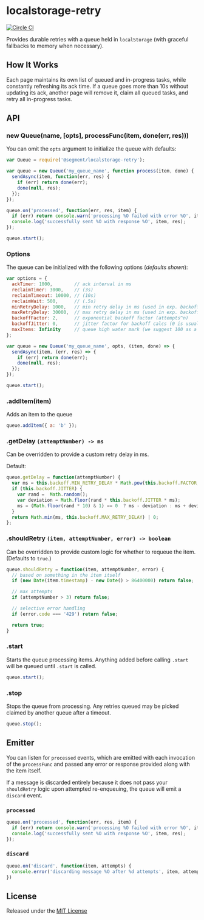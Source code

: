 
# localstorage-retry
[![Circle CI](https://circleci.com/gh/segmentio/localstorage-retry.svg?style=shield&circle-token=26daea4c3c8e5645f15841fdda51f14386bc5302)](https://circleci.com/gh/segmentio/localstorage-retry)

Provides durable retries with a queue held in `localStorage` (with graceful fallbacks to memory when necessary).

## How It Works

Each page maintains its own list of queued and in-progress tasks, while constantly refreshing its ack time. If a queue goes more than 10s without updating its ack, another page will remove it, claim all queued tasks, and retry all in-progress tasks.

## API

### new Queue(name, [opts], processFunc(item, done(err, res)))

You can omit the `opts` argument to initialize the queue with defaults:

```javascript
var Queue = require('@segment/localstorage-retry');

var queue = new Queue('my_queue_name', function process(item, done) {
  sendAsync(item, function(err, res) {
    if (err) return done(err);
    done(null, res);
  });
});

queue.on('processed', function(err, res, item) {
  if (err) return console.warn('processing %O failed with error %O', item, err);
  console.log('successfully sent %O with response %O', item, res);
});

queue.start();
```

### Options

The queue can be initialized with the following options (*defaults shown*):

```js
var options = {
  ackTimer: 1000,        // ack interval in ms
  reclaimTimer: 3000,    // (3s)
  reclaimTimeout: 10000, // (10s)
  reclaimWait: 500,      // (.5s)
  minRetryDelay: 1000,   // min retry delay in ms (used in exp. backoff calcs)
  maxRetryDelay: 30000,  // max retry delay in ms (used in exp. backoff calcs)
  backoffFactor: 2,      // exponential backoff factor (attempts^n)
  backoffJitter: 0,      // jitter factor for backoff calcs (0 is usually fine)
  maxItems: Infinity     // queue high water mark (we suggest 100 as a max)
};

var queue = new Queue('my_queue_name', opts, (item, done) => {
  sendAsync(item, (err, res) => {
    if (err) return done(err);
    done(null, res);
  });
});

queue.start();
```

### .addItem(item)

Adds an item to the queue

```javascript
queue.addItem({ a: 'b' });
```

### .getDelay `(attemptNumber) -> ms`

Can be overridden to provide a custom retry delay in ms.

Default:

```javascript
queue.getDelay = function(attemptNumber) {
  var ms = this.backoff.MIN_RETRY_DELAY * Math.pow(this.backoff.FACTOR, attemptNumber);
  if (this.backoff.JITTER) {
    var rand =  Math.random();
    var deviation = Math.floor(rand * this.backoff.JITTER * ms);
    ms = (Math.floor(rand * 10) & 1) == 0  ? ms - deviation : ms + deviation;
  }
  return Math.min(ms, this.backoff.MAX_RETRY_DELAY) | 0;
};
```

### .shouldRetry `(item, attemptNumber, error) -> boolean`

Can be overridden to provide custom logic for whether to requeue the item. (Defaults to `true`.)

```javascript
queue.shouldRetry = function(item, attemptNumber, error) {
  // based on something in the item itself
  if (new Date(item.timestamp) - new Date() > 86400000) return false;

  // max attempts
  if (attemptNumber > 3) return false;

  // selective error handling
  if (error.code === '429') return false;

  return true;
}
```

### .start

Starts the queue processing items. Anything added before calling `.start` will be queued until `.start` is called.

```javascript
queue.start();
```

### .stop

Stops the queue from processing. Any retries queued may be picked claimed by another queue after a timeout.

```javascript
queue.stop();
```

## Emitter

You can listen for `processed` events, which are emitted with each invocation of the `processFunc` and passed any error or response provided along with the item itself.

If a message is discarded entirely because it does not pass your `shouldRetry` logic upon attempted re-enqueuing, the queue will emit a `discard` event.

### `processed`

```javascript
queue.on('processed', function(err, res, item) {
  if (err) return console.warn('processing %O failed with error %O', item, err);
  console.log('successfully sent %O with response %O', item, res);
});
```

### `discard`

```javascript
queue.on('discard', function(item, attempts) {
  console.error('discarding message %O after %d attempts', item, attempts);
})
```

## License

Released under the [MIT License](LICENSE)
